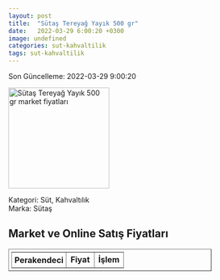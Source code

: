 ```yaml
---
layout: post
title:  "Sütaş Tereyağ Yayık 500 gr"
date:   2022-03-29 6:00:20 +0300
image: undefined
categories: sut-kahvaltilik
tags: sut-kahvaltilik
---
```


Son Güncelleme: 2022-03-29 9:00:20

<img src="undefined" width="200" alt="Sütaş Tereyağ Yayık 500 gr market fiyatları" />

Kategori: Süt, Kahvaltılık
<br />
Marka: Sütaş

<h2>Market ve Online Satış Fiyatları</h2>

<table border="1" style="padding: 5px;width:80%;">
  <tr>
    <td style="padding: 5px;"><strong>Perakendeci</strong></td>
    <td><strong>Fiyat</strong></td>
    <td><strong>İşlem</strong></td>
  </tr>
  
</table>
